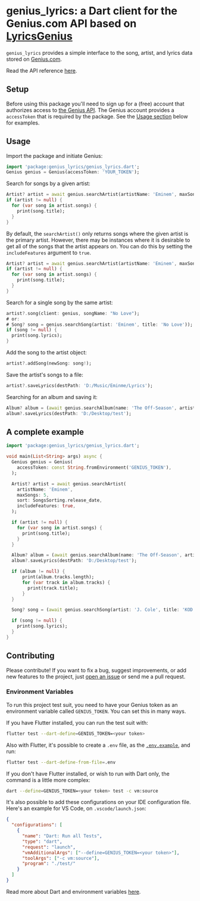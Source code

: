 # genius_lyrics: a Dart client for the Genius.com API based on [LyricsGenius](https://github.com/johnwmillr/LyricsGenius)

`genius_lyrics` provides a simple interface to the song, artist, and lyrics data stored on [Genius.com](https://www.genius.com).

Read the API reference [here](https://pub.dev/documentation/genius_lyrics/latest/).

## Setup

Before using this package you'll need to sign up for a (free) account that authorizes access to [the Genius API](https://genius.com/api-clients). The Genius account provides a `accessToken` that is required by the package. See the [Usage section](https://github.com/hbtalha/genius_lyrics#usage) below for examples.

## Usage

Import the package and initiate Genius:

```dart
import 'package:genius_lyrics/genius_lyrics.dart';
Genius genius = Genius(accessToken: 'YOUR_TOKEN');
```

Search for songs by a given artist:

```dart
Artist? artist = await genius.searchArtist(artistName: 'Eminem', maxSongs: 5, sort: SongsSorting.release_date);
if (artist != null) {
  for (var song in artist.songs) {
    print(song.title);
  }
}
```

By default, the `searchArtist()` only returns songs where the given artist is the primary artist.
However, there may be instances where it is desirable to get all of the songs that the artist appears on.
You can do this by setting the `includeFeatures` argument to `true`.

```dart
Artist? artist = await genius.searchArtist(artistName: 'Eminem', maxSongs: 5, includeFeatures: true);
if (artist != null) {
  for (var song in artist.songs) {
    print(song.title);
  }
}
```

Search for a single song by the same artist:

```dart
artist?.song(client: genius, songName: "No Love");
# or:
# Song? song = genius.searchSong(artist: 'Eminem', title: 'No Love'));
if (song != null) {
  print(song.lyrics);
}
```

Add the song to the artist object:

```dart
artist?.addSong(newSong: song!);
```

Save the artist's songs to a file:

```dart
artist?.saveLyrics(destPath: 'D:/Music/Eminme/Lyrics');
```

Searching for an album and saving it:

```dart
Album? album = (await genius.searchAlbum(name: 'The Off-Season', artist: 'J.Cole'));
album?.saveLyrics(destPath: 'D:/Desktop/test');
```

## A complete example

```dart
import 'package:genius_lyrics/genius_lyrics.dart';

void main(List<String> args) async {
  Genius genius = Genius(
    accessToken: const String.fromEnvironment('GENIUS_TOKEN'),
  );

  Artist? artist = await genius.searchArtist(
    artistName: 'Eminem',
    maxSongs: 5,
    sort: SongsSorting.release_date,
    includeFeatures: true,
  );

  if (artist != null) {
    for (var song in artist.songs) {
      print(song.title);
    }
  }

  Album? album = (await genius.searchAlbum(name: 'The Off-Season', artist: 'J.Cole'));
  album?.saveLyrics(destPath: 'D:/Desktop/test');

  if (album != null) {
      print(album.tracks.length);
      for (var track in album.tracks) {
        print(track.title);
      }
  }

  Song? song = (await genius.searchSong(artist: 'J. Cole', title: 'KOD'));

  if (song != null) {
    print(song.lyrics);
  }
}
```

## Contributing

Please contribute! If you want to fix a bug, suggest improvements, or add new features to the project, just [open an issue](https://github.com/hbtalha/genius_lyrics/issues/new) or send me a pull request.

### Environment Variables

To run this project test suit, you need to have your Genius token as an environment variable called `GENIUS_TOKEN`. You can set this in many ways.

If you have Flutter installed, you can run the test suit with:

```bash
flutter test --dart-define=GENIUS_TOKEN=<your token>
```

Also with Flutter, it's possible to create a `.env` file, as the [`.env.example`](./.env.example), and run:

```bash
flutter test --dart-define-from-file=.env
```

If you don't have Flutter installed, or wish to run with Dart only, the command is a little more complex:

```bash
dart --define=GENIUS_TOKEN=<your token> test -c vm:source
```

It's also possible to add these configurations on your IDE configuration file. Here's an example for VS Code, on `.vscode/launch.json`:

```json
{
  "configurations": [
    {
      "name": "Dart: Run all Tests",
      "type": "dart",
      "request": "launch",
      "vmAdditionalArgs": ["--define=GENIUS_TOKEN=<your token>"],
      "toolArgs": ["-c vm:source"],
      "program": "./test/"
    }
  ]
}
```

Read more about Dart and environment variables [here](https://dart.dev/guides/environment-declarations).
